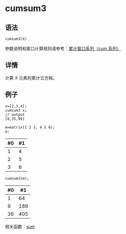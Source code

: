 # cumsum3

## 语法

`cumsum3(X)`

参数说明和窗口计算规则请参考：[累计窗口系列（cum 系列）](../themes/cumFunctions.html)

## 详情

计算 *X* 元素的累计立方和。

## 例子

```
x=[2,3,4];
cumsum3 x;
// output
[8,35,99]

m=matrix(1 2 3, 4 5 6);
m;
```

| #0 | #1 |
| --- | --- |
| 1 | 4 |
| 2 | 5 |
| 3 | 6 |

```
cumsum3(m);
```

| #0 | #1 |
| --- | --- |
| 1 | 64 |
| 9 | 189 |
| 36 | 405 |

相关函数：[sum](../s/sum.html)

